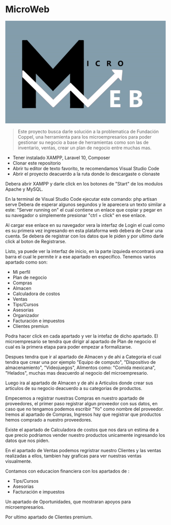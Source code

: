 # MicroWeb
![](https://github.com/SebastianMayG/MicroWeb/blob/main/Pagina/public/img/Microweb.jpeg)

> Este proyecto busca darle solución a la problematica de Fundación Coppel, una herramienta para los microempresarios para poder gestionar su negocio a base de herramientas como son las de inventario, ventas, crear un plan de negocio entre muchas mas.

- Tener instalado XAMPP, Laravel 10, Composer
- Clonar este repositorio
- Abrir tu editor de texto favorito, te recomendamos Visual Studio Code
- Abrir el proyecto deacuerdo a la ruta donde lo descargaste o clonaste

Debera abrir XAMPP y darle click en los botones de "Start" de los modulos Apache y MySQL.

En la terminal de Visual Studio Code ejecutar este comando: php artisan serve
Debera de esperar algunos segundos y le aparecera un texto similar a este: "Server running on" el cual contiene un enlace que copiar y pegar en su navegador o simplemente presionar "ctrl + click" en ese enlace.

Al cargar ese enlace en su navegador vera la interfaz de Login el cual como es su primera vez ingresando en esta plataforma web debera de Crear una cuenta. Se debera de registrar con los datos que le piden y por ultimo darle click al boton de Registrarse.

Listo, ya puede ver la interfaz de inicio, en la parte izquieda encontrará una barra el cual le permite ir a ese apartado en especifico. Tenemos varios apartado como son:
- Mi perfil
- Plan de negocio
- Compras
- Almacen
- Calculadora de costos
- Ventas
- Tips/Cursos
- Asesorias
- Organizador
- Facturación e impuestos
- Clientes premiun

Podra hacer click en cada apartado y ver la intefaz de dicho apartado.
El microempresario se tendra que dirigir al apartado de Plan de negocio el cual es la primera etapa para poder empezar a formalizarse.

Despues tendra que ir al apartado de Almacen y de ahi a Categoria el cual tendra que crear una por ejemplo "Equipo de computo", "Dispositivo de almacenamiento", "Videojuegos", Alimentos como: "Comida mexicana", "Helados", muchas mas deacuerdo al negocio del microempresario.

Luego ira al apartado de Almacen y de ahi a Articulos donde crear sus articulos de su negocio deacuerdo a su categorias de productos.

Empecemos a registrar nuestras Compras en nuestro apartado de proveedores, el primer paso registrar algun proveedor con sus datos, en caso que no tengamos podemos escribir "Yo" como nombre del proveedor.
Iremos al apartado de Compras, Ingresos hay que registrar que productos hemos comprado a nuestro proveedores.

Existe el apartado de Calculadora de costos que nos dara un estima de a que precio podriamos vender nuestro productos unicamente ingresando los datos que nos piden.

En el apartado de Ventas podemos regristrar nuestro Clientes y las ventas realizadas a ellos, tambien hay graficas para ver nuestras ventas visualmente.

Contamos con educacion financiera con los apartados de :
- Tips/Cursos
- Asesorias
- Facturación e impuestos

Un apartado de Oportunidades, que mostraran apoyos para microempresarios.

Por ultimo apartado de Clientes premium.

  
